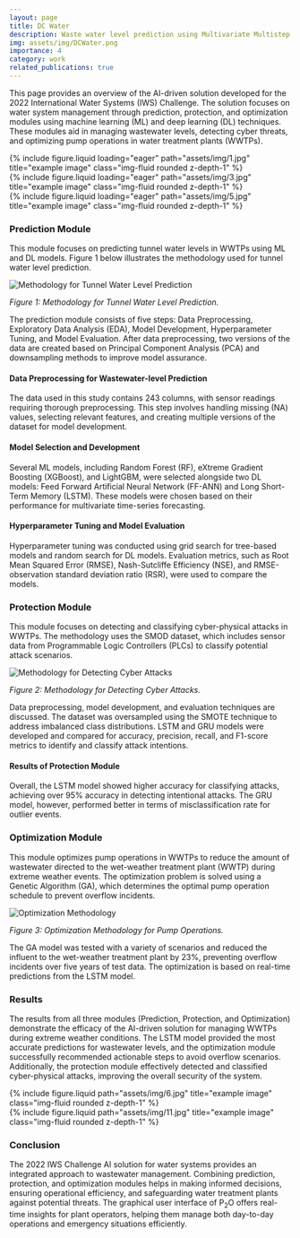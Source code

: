 ```yaml
---
layout: page
title: DC Water
description: Waste water level prediction using Multivariate Multistep LSTM model
img: assets/img/DCWater.png
importance: 4
category: work
related_publications: true
---
```


<p>This page provides an overview of the AI-driven solution developed for the 2022 International Water Systems (IWS) Challenge. The solution focuses on water system management through prediction, protection, and optimization modules using machine learning (ML) and deep learning (DL) techniques. These modules aid in managing wastewater levels, detecting cyber threats, and optimizing pump operations in water treatment plants (WWTPs).</p>

<div class="row">
    <div class="col-sm mt-3 mt-md-0">
        {% include figure.liquid loading="eager" path="assets/img/1.jpg" title="example image" class="img-fluid rounded z-depth-1" %}
    </div>
    <div class="col-sm mt-3 mt-md-0">
        {% include figure.liquid loading="eager" path="assets/img/3.jpg" title="example image" class="img-fluid rounded z-depth-1" %}
    </div>
    <div class="col-sm mt-3 mt-md-0">
        {% include figure.liquid loading="eager" path="assets/img/5.jpg" title="example image" class="img-fluid rounded z-depth-1" %}
    </div>
</div>

<h3>Prediction Module</h3>
<p>This module focuses on predicting tunnel water levels in WWTPs using ML and DL models. Figure 1 below illustrates the methodology used for tunnel water level prediction.</p>

<div class="row">
    <div class="col-sm-12">
        <img src="Figures/Figure_3.pdf" alt="Methodology for Tunnel Water Level Prediction" class="img-fluid rounded z-depth-1">
        <div class="caption">
            <p><em>Figure 1: Methodology for Tunnel Water Level Prediction.</em></p>
        </div>
    </div>
</div>

<p>The prediction module consists of five steps: Data Preprocessing, Exploratory Data Analysis (EDA), Model Development, Hyperparameter Tuning, and Model Evaluation. After data preprocessing, two versions of the data are created based on Principal Component Analysis (PCA) and downsampling methods to improve model assurance.</p>

<h4>Data Preprocessing for Wastewater-level Prediction</h4>
<p>The data used in this study contains 243 columns, with sensor readings requiring thorough preprocessing. This step involves handling missing (NA) values, selecting relevant features, and creating multiple versions of the dataset for model development.</p>

<h4>Model Selection and Development</h4>
<p>Several ML models, including Random Forest (RF), eXtreme Gradient Boosting (XGBoost), and LightGBM, were selected alongside two DL models: Feed Forward Artificial Neural Network (FF-ANN) and Long Short-Term Memory (LSTM). These models were chosen based on their performance for multivariate time-series forecasting.</p>

<h4>Hyperparameter Tuning and Model Evaluation</h4>
<p>Hyperparameter tuning was conducted using grid search for tree-based models and random search for DL models. Evaluation metrics, such as Root Mean Squared Error (RMSE), Nash-Sutcliffe Efficiency (NSE), and RMSE-observation standard deviation ratio (RSR), were used to compare the models.</p>

<h3>Protection Module</h3>
<p>This module focuses on detecting and classifying cyber-physical attacks in WWTPs. The methodology uses the SMOD dataset, which includes sensor data from Programmable Logic Controllers (PLCs) to classify potential attack scenarios.</p>

<div class="row">
    <div class="col-sm-12">
        <img src="Figures/Figure_4.pdf" alt="Methodology for Detecting Cyber Attacks" class="img-fluid rounded z-depth-1">
        <div class="caption">
            <p><em>Figure 2: Methodology for Detecting Cyber Attacks.</em></p>
        </div>
    </div>
</div>

<p>Data preprocessing, model development, and evaluation techniques are discussed. The dataset was oversampled using the SMOTE technique to address imbalanced class distributions. LSTM and GRU models were developed and compared for accuracy, precision, recall, and F1-score metrics to identify and classify attack intentions.</p>

<h4>Results of Protection Module</h4>
<p>Overall, the LSTM model showed higher accuracy for classifying attacks, achieving over 95% accuracy in detecting intentional attacks. The GRU model, however, performed better in terms of misclassification rate for outlier events.</p>

<h3>Optimization Module</h3>
<p>This module optimizes pump operations in WWTPs to reduce the amount of wastewater directed to the wet-weather treatment plant (WWTP) during extreme weather events. The optimization problem is solved using a Genetic Algorithm (GA), which determines the optimal pump operation schedule to prevent overflow incidents.</p>

<div class="row">
    <div class="col-sm-12">
        <img src="Figures/Figure_5.pdf" alt="Optimization Methodology" class="img-fluid rounded z-depth-1">
        <div class="caption">
            <p><em>Figure 3: Optimization Methodology for Pump Operations.</em></p>
        </div>
    </div>
</div>

<p>The GA model was tested with a variety of scenarios and reduced the influent to the wet-weather treatment plant by 23%, preventing overflow incidents over five years of test data. The optimization is based on real-time predictions from the LSTM model.</p>

<h3>Results</h3>
<p>The results from all three modules (Prediction, Protection, and Optimization) demonstrate the efficacy of the AI-driven solution for managing WWTPs during extreme weather conditions. The LSTM model provided the most accurate predictions for wastewater levels, and the optimization module successfully recommended actionable steps to avoid overflow scenarios. Additionally, the protection module effectively detected and classified cyber-physical attacks, improving the overall security of the system.</p>

<div class="row">
    <div class="col-sm-8 mt-3 mt-md-0">
        {% include figure.liquid path="assets/img/6.jpg" title="example image" class="img-fluid rounded z-depth-1" %}
    </div>
    <div class="col-sm-4 mt-3 mt-md-0">
        {% include figure.liquid path="assets/img/11.jpg" title="example image" class="img-fluid rounded z-depth-1" %}
    </div>
</div>

<h3>Conclusion</h3>
<p>The 2022 IWS Challenge AI solution for water systems provides an integrated approach to wastewater management. Combining prediction, protection, and optimization modules helps in making informed decisions, ensuring operational efficiency, and safeguarding water treatment plants against potential threats. The graphical user interface of P<sub>2</sub>O offers real-time insights for plant operators, helping them manage both day-to-day operations and emergency situations efficiently.</p>